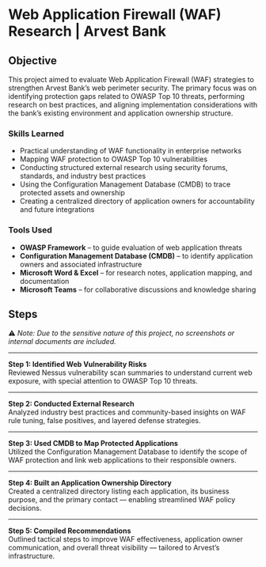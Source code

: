 # Web Application Firewall (WAF) Research | Arvest Bank

## Objective

This project aimed to evaluate Web Application Firewall (WAF) strategies to strengthen Arvest Bank’s web perimeter security. The primary focus was on identifying protection gaps related to OWASP Top 10 threats, performing research on best practices, and aligning implementation considerations with the bank’s existing environment and application ownership structure.

### Skills Learned

- Practical understanding of WAF functionality in enterprise networks  
- Mapping WAF protection to OWASP Top 10 vulnerabilities  
- Conducting structured external research using security forums, standards, and industry best practices  
- Using the Configuration Management Database (CMDB) to trace protected assets and ownership  
- Creating a centralized directory of application owners for accountability and future integrations  

### Tools Used


- **OWASP Framework** – to guide evaluation of web application threats  
- **Configuration Management Database (CMDB)** – to identify application owners and associated infrastructure  
- **Microsoft Word & Excel** – for research notes, application mapping, and documentation  
- **Microsoft Teams** – for collaborative discussions and knowledge sharing  

## Steps

⚠️ *Note: Due to the sensitive nature of this project, no screenshots or internal documents are included.*

---

**Step 1: Identified Web Vulnerability Risks**  
Reviewed Nessus vulnerability scan summaries to understand current web exposure, with special attention to OWASP Top 10 threats.

---

**Step 2: Conducted External Research**  
Analyzed industry best practices and community-based insights on WAF rule tuning, false positives, and layered defense strategies.

---

**Step 3: Used CMDB to Map Protected Applications**  
Utilized the Configuration Management Database to identify the scope of WAF protection and link web applications to their responsible owners.

---

**Step 4: Built an Application Ownership Directory**  
Created a centralized directory listing each application, its business purpose, and the primary contact — enabling streamlined WAF policy decisions.

---

**Step 5: Compiled Recommendations**  
Outlined tactical steps to improve WAF effectiveness, application owner communication, and overall threat visibility — tailored to Arvest’s infrastructure.
